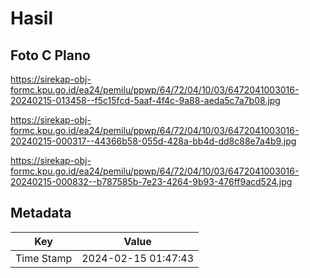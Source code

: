 # Hasil

## Foto C Plano

https://sirekap-obj-formc.kpu.go.id/ea24/pemilu/ppwp/64/72/04/10/03/6472041003016-20240215-013458--f5c15fcd-5aaf-4f4c-9a88-aeda5c7a7b08.jpg

https://sirekap-obj-formc.kpu.go.id/ea24/pemilu/ppwp/64/72/04/10/03/6472041003016-20240215-000317--44366b58-055d-428a-bb4d-dd8c88e7a4b9.jpg

https://sirekap-obj-formc.kpu.go.id/ea24/pemilu/ppwp/64/72/04/10/03/6472041003016-20240215-000832--b787585b-7e23-4264-9b93-476ff9acd524.jpg


## Metadata

| Key        | Value               |
| ---------- | ------------------- |
| Time Stamp | 2024-02-15 01:47:43 |



